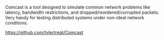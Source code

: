 Comcast is a tool designed to simulate common network problems like latency, bandwidth restrictions, and dropped/reordered/corrupted packets. Very handy for testing distributed systems under non-ideal network conditions.

https://github.com/tylertreat/Comcast
